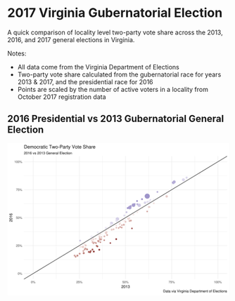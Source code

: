 # 2017 Virginia Gubernatorial Election

A quick comparison of locality level two-party vote share across the 2013, 
2016, and 2017 general elections in Virginia.

Notes:
* All data come from the Virginia Department of Elections
* Two-party vote share calculated from the gubernatorial race for years
2013 & 2017, and the presidential race for 2016
* Points are scaled by the number of active voters in a locality from 
October 2017 registration data

## 2016 Presidential vs 2013 Gubernatorial General Election
![](/img/2013_2016.png)
